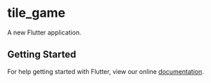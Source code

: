 # tile_game

A new Flutter application.

## Getting Started

For help getting started with Flutter, view our online
[documentation](https://flutter.io/).
